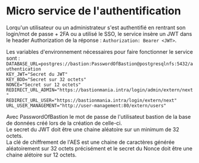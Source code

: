 # Micro service de l'authentification

Lorqu'un utilisateur ou un administrateur s'est authentifié en rentrant son login/mot de passe + 2FA ou a utilisé le SSO, le service insère un JWT dans le header Authorization de la réponse : `Authorization: Bearer <JWT>`.  
  
 
Les variables d'environnement nécessaires pour faire fonctionner le service sont :  
`DATABASE_URL=postgres://bastion:PasswordOfBastion@postgresqlnfs:5432/authentication`  
`KEY_JWT="Secret du JWT"`  
`KEY_BDD="Secret sur 32 octets"`  
`NONCE="Secret sur 12 octets"`  
`REDIRECT_URL_ADMIN="https://bastionmania.intra/login/admin/extern/next"`  
`REDIRECT_URL_USER="https://bastionmania.intra/login/extern/next"`  
`URL_USER_MANAGEMENT="http://user-management:80/extern/users"`  
  
 
Avec PasswordOfBastion le mot de passe de l'utilisateut bastion de la base de données créé lors de la création de celle-ci.  
Le secret du JWT doit être une chaine aléatoire sur un minimum de 32 octets.  
La clé de chiffrement de l'AES est une chaine de caractères générée aléatoirement sur 32 octets précisément et le secret du Nonce doit être une chaine alétoire sur 12 octets.

